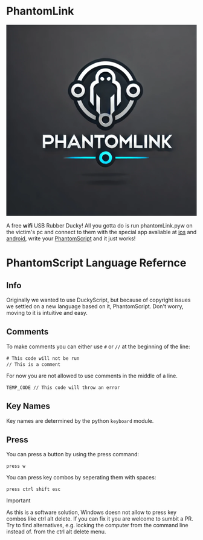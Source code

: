 # PhantomLink

<img src="logo.webp" alt="The PhantomLink logo">

A free **wifi** USB Rubber Ducky!
All you gotta do is run phantomLink.pyw on the victim's pc and connect to them with the special app avaliable at [ios](https://www.youtube.com/watch?v=dQw4w9WgXcQ) and [android](https://www.youtube.com/watch?v=dQw4w9WgXcQ), write your [PhantomScript](phantomScriptLanguageReference) and it just works!

# PhantomScript Language Refernce

## Info
Originally we wanted to use DuckyScript, but because of copyright issues we
settled on a new language based on it, PhantomScript. Don't worry, moving to it
is intuitive and easy.

## Comments
To make comments you can either use `#` or `//` at the beginning of the line:
```
# This code will not be run
// This is a comment
```
For now you are not allowed to use comments in the middle of a line.
```
TEMP_CODE // This code will throw an error
```

## Key Names
Key names are determined by the python `keyboard` module.

## Press
You can press a button by using the press command:
```
press w
```
You can press key combos by seperating them with spaces:
```
press ctrl shift esc
```

> [!IMPORTANT]
> As this is a software solution, Windows doesn not allow to press key combos like ctrl alt delete. If you can fix it
> you are welcome to sumbit a PR. Try to find alternatives, e.g. locking the computer from the command line instead of.
> from the ctrl alt delete menu.
